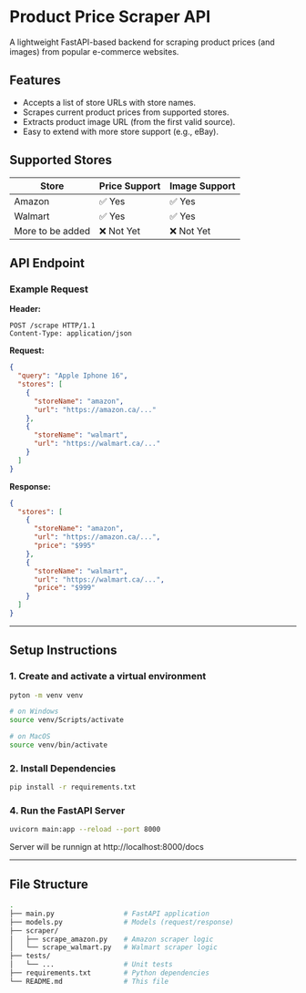 # Product Price Scraper API

A lightweight FastAPI-based backend for scraping product prices (and images) from popular e-commerce websites.

## Features

- Accepts a list of store URLs with store names.
- Scrapes current product prices from supported stores.
- Extracts product image URL (from the first valid source).
- Easy to extend with more store support (e.g., eBay).

## Supported Stores

| Store            | Price Support | Image Support |
| ---------------- | ------------- | ------------- |
| Amazon           | ✅ Yes        | ✅ Yes        |
| Walmart          | ✅ Yes        | ✅ Yes        |
| More to be added | ❌ Not Yet    | ❌ Not Yet    |

## API Endpoint

### Example Request

**Header:**

```http
POST /scrape HTTP/1.1
Content-Type: application/json
```

**Request:**

```json
{
  "query": "Apple Iphone 16",
  "stores": [
    {
      "storeName": "amazon",
      "url": "https://amazon.ca/..."
    },
    {
      "storeName": "walmart",
      "url": "https://walmart.ca/..."
    }
  ]
}
```

**Response:**

```json
{
  "stores": [
    {
      "storeName": "amazon",
      "url": "https://amazon.ca/...",
      "price": "$995"
    },
    {
      "storeName": "walmart",
      "url": "https://walmart.ca/...",
      "price": "$999"
    }
  ]
}
```

---

## Setup Instructions

### 1. Create and activate a virtual environment

```bash
pyton -m venv venv

# on Windows
source venv/Scripts/activate

# on MacOS
source venv/bin/activate
```

### 2. Install Dependencies

```bash
pip install -r requirements.txt
```

### 4. Run the FastAPI Server

```bash
uvicorn main:app --reload --port 8000
```

Server will be runnign at http://localhost:8000/docs

---

## File Structure

```bash
.
├── main.py                 # FastAPI application
├── models.py               # Models (request/response)
├── scraper/
│   ├── scrape_amazon.py    # Amazon scraper logic
│   └── scrape_walmart.py   # Walmart scraper logic
├── tests/
│   └── ...                 # Unit tests
├── requirements.txt        # Python dependencies
└── README.md               # This file
```
